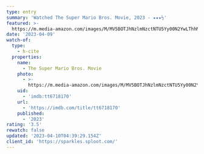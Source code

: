 ```yaml
---
type: entry
summary: 'Watched The Super Mario Bros. Movie, 2023 - ★★★½'
featured: >-
  https://m.media-amazon.com/images/M/MV5BOTJhNzlmNzctNTU5Yy00N2YwLThhMjQtZDM0YjEzN2Y0ZjNhXkEyXkFqcGdeQXVyMTEwMTQ4MzU5._V1_SX300.jpg
date: '2023-04-09'
watch-of:
  type:
    - h-cite
  properties:
    name:
      - The Super Mario Bros. Movie
    photo:
      - >-
        https://m.media-amazon.com/images/M/MV5BOTJhNzlmNzctNTU5Yy00N2YwLThhMjQtZDM0YjEzN2Y0ZjNhXkEyXkFqcGdeQXVyMTEwMTQ4MzU5._V1_SX300.jpg
    uid:
      - 'imdb:tt6718170'
    url:
      - 'https://imdb.com/title/tt6718170'
    published:
      - '2023'
rating: '3.5'
rewatch: false
updated: '2023-04-10T04:39:29.154Z'
client_id: 'https://sparkles.sploot.com/'
---
```


